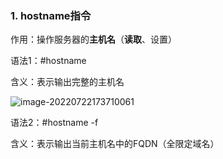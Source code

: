 ### 1. hostname指令

作用：操作服务器的**主机名**（**读取**、设置）

语法1：#hostname      

含义：表示输出完整的主机名

![image-20220722173710061](assets/image-20220722173710061-16584826324622.png)

语法2：#hostname -f    

含义：表示输出当前主机名中的FQDN（全限定域名）

